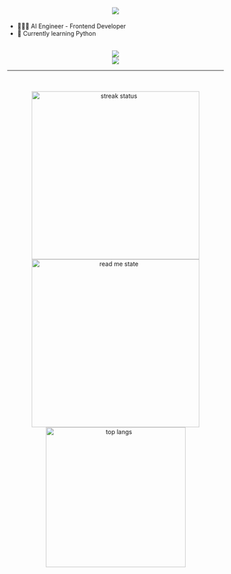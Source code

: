 
<h1 align="center">
  <a href="https://git.io/typing-svg">
    <img src="https://readme-typing-svg.herokuapp.com/?font=Righteous&size=35&center=true&vCenter=true&width=500&height=70&duration=4000&lines=Hi+There!+🤩;+I'm+Fateme!;"/>
  </a>
</h1>

- 👩🏻‍💻 AI Engineer - Frontend Developer
- 🌱 Currently learning Python

<br/>
<div align="center">
  <a href="https://skillicons.dev">
    <img src="https://skillicons.dev/icons?i=react,next,bootstrap,mui,html,css,tailwind"/>
    <br/>
    <img src="https://skillicons.dev/icons?i=javascript,typescript,python,git,npm,yarn,cpp,c,vscode"/>
  </a>
</div>

<hr/>
<br/>
<br/>

<div align="center">
  <img width="390" src="https://streak-stats.demolab.com?user=fatememajdi&count_private=true&theme=react&border_radius=10" alt="streak status"/>
  <img width="390" src="https://github-readme-stats.vercel.app/api?username=fatememajdi&count_private=true&show_icons=true&theme=react&rank_ico=github&border_radius=10" alt="read me state"/>
  <br/>
    <img align="center" width="325" src="https://github-readme-stats.vercel.app/api/top-langs/?username=fatememajdi&hide=HTML&langs_count=8&layout=compact&theme=react&border_radius=10&size_weight=0.5&count_weight=0.5&exclude_repo=github-readme-stats" alt="top langs" />
</div>
